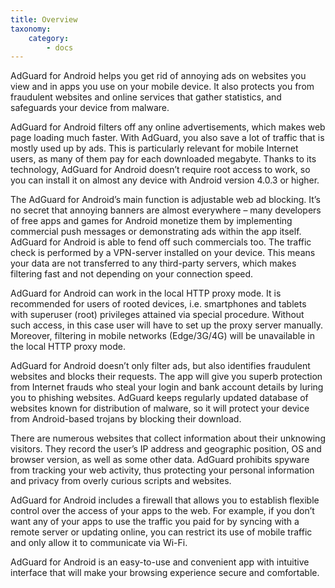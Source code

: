 ```yaml
---
title: Overview
taxonomy:
    category:
        - docs
---
```


AdGuard for Android helps you get rid of annoying ads on websites you view and in apps you use on your mobile device. It also protects you from fraudulent websites and online services that gather statistics, and safeguards your device from malware.

AdGuard for Android filters off any online advertisements, which makes web page loading much faster. With AdGuard, you also save a lot of traffic that is mostly used up by ads. This is particularly relevant for mobile Internet users, as many of them pay for each downloaded megabyte. Thanks to its technology, AdGuard for Android doesn’t require root access to work, so you can install it on almost any device with Android version 4.0.3 or higher.

The AdGuard for Android’s main function is adjustable web ad blocking. It’s no secret that annoying banners are almost everywhere – many developers of free apps and games for Android monetize them by implementing commercial push messages or demonstrating ads within the app itself. AdGuard for Android is able to fend off such commercials too. The traffic check is performed by a VPN-server installed on your device. This means your data are not transferred to any third-party servers, which makes filtering fast and not depending on your connection speed.

AdGuard for Android can work in the local HTTP proxy mode. It is recommended for users of rooted devices, i.e. smartphones and tablets with superuser (root) privileges attained via special procedure. Without such access, in this case user will have to set up the proxy server manually. Moreover, filtering in mobile networks (Edge/3G/4G) will be unavailable in the local HTTP proxy mode.

AdGuard for Android doesn’t only filter ads, but also identifies fraudulent websites and blocks their requests. The app will give you superb protection from Internet frauds who steal your login and bank account details by luring you to phishing websites. AdGuard keeps regularly updated database of websites known for distribution of malware, so it will protect your device from Android-based trojans by blocking their download.

There are numerous websites that collect information about their unknowing visitors. They record the user’s IP address and geographic position, OS and browser version, as well as some other data. AdGuard prohibits spyware from tracking your web activity, thus protecting your personal information and privacy from overly curious scripts and websites.

AdGuard for Android includes a firewall that allows you to establish flexible control over the access of your apps to the web. For example, if you don’t want any of your apps to use the traffic you paid for by syncing with a remote server or updating online, you can restrict its use of mobile traffic and only allow it to communicate via Wi-Fi.

AdGuard for Android is an easy-to-use and convenient app with intuitive interface that will make your browsing experience secure and comfortable.